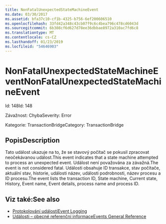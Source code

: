 ```yaml
---
title: NonFatalUnexpectedStateMachineEvent
ms.date: 03/30/2017
ms.assetid: bfa37c10-cf1b-4325-b756-6ef200606510
ms.openlocfilehash: 33fd42a348c43cb07f9c6c4bea796c478cd6043d
ms.sourcegitcommit: 6b308cf6d627d78ee36dbbae8972a310ac7fd6c8
ms.translationtype: MT
ms.contentlocale: cs-CZ
ms.lasthandoff: 01/23/2019
ms.locfileid: "54646903"
---
```

# <a name="nonfatalunexpectedstatemachineevent"></a><span data-ttu-id="f61d8-102">NonFatalUnexpectedStateMachineEvent</span><span class="sxs-lookup"><span data-stu-id="f61d8-102">NonFatalUnexpectedStateMachineEvent</span></span>
<span data-ttu-id="f61d8-103">Id: 148</span><span class="sxs-lookup"><span data-stu-id="f61d8-103">Id: 148</span></span>  
  
 <span data-ttu-id="f61d8-104">Závažnost: Chyba</span><span class="sxs-lookup"><span data-stu-id="f61d8-104">Severity: Error</span></span>  
  
 <span data-ttu-id="f61d8-105">Kategorie: TransactionBridge</span><span class="sxs-lookup"><span data-stu-id="f61d8-105">Category: TransactionBridge</span></span>  
  
## <a name="description"></a><span data-ttu-id="f61d8-106">Popis</span><span class="sxs-lookup"><span data-stu-id="f61d8-106">Description</span></span>  
 <span data-ttu-id="f61d8-107">Tato událost ukazuje na to, že se stavový počítač se pokusil zpracovat neočekávanou událost.</span><span class="sxs-lookup"><span data-stu-id="f61d8-107">This event indicates that a state machine attempted to process an unexpected event.</span></span> <span data-ttu-id="f61d8-108">Událost není považována za závažná.</span><span class="sxs-lookup"><span data-stu-id="f61d8-108">The event is not considered fatal.</span></span> <span data-ttu-id="f61d8-109">Události obsahuje ID transakce, stav počítače, aktuální stav, historie, události název, události podrobnosti, název procesu a ID procesu.</span><span class="sxs-lookup"><span data-stu-id="f61d8-109">The event lists the transaction ID, State machine, Current state, History, Event name, Event details, process name and process ID.</span></span>  
  
## <a name="see-also"></a><span data-ttu-id="f61d8-110">Viz také:</span><span class="sxs-lookup"><span data-stu-id="f61d8-110">See also</span></span>
- [<span data-ttu-id="f61d8-111">Protokolování událostí</span><span class="sxs-lookup"><span data-stu-id="f61d8-111">Event Logging</span></span>](../../../../../docs/framework/wcf/diagnostics/event-logging/index.md)
- [<span data-ttu-id="f61d8-112">Události – obecné referenční informace</span><span class="sxs-lookup"><span data-stu-id="f61d8-112">Events General Reference</span></span>](../../../../../docs/framework/wcf/diagnostics/event-logging/events-general-reference.md)
